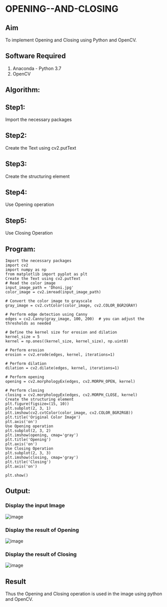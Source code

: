 # OPENING--AND-CLOSING
## Aim
To implement Opening and Closing using Python and OpenCV.

## Software Required
1. Anaconda - Python 3.7
2. OpenCV
## Algorithm:
## Step1:
Import the necessary packages

## Step2:
Create the Text using cv2.putText

## Step3:
Create the structuring element

## Step4:
Use Opening operation

## Step5:
Use Closing Operation
## Program:
```
Import the necessary packages
import cv2
import numpy as np
from matplotlib import pyplot as plt
Create the Text using cv2.putText
# Read the color image
input_image_path = 'Dhoni.jpg'
color_image = cv2.imread(input_image_path)

# Convert the color image to grayscale
gray_image = cv2.cvtColor(color_image, cv2.COLOR_BGR2GRAY)

# Perform edge detection using Canny
edges = cv2.Canny(gray_image, 100, 200)  # you can adjust the thresholds as needed

# Define the kernel size for erosion and dilation
kernel_size = 5
kernel = np.ones((kernel_size, kernel_size), np.uint8)

# Perform erosion
erosion = cv2.erode(edges, kernel, iterations=1)

# Perform dilation
dilation = cv2.dilate(edges, kernel, iterations=1)

# Perform opening
opening = cv2.morphologyEx(edges, cv2.MORPH_OPEN, kernel)

# Perform closing
closing = cv2.morphologyEx(edges, cv2.MORPH_CLOSE, kernel)
Create the structuring element
plt.figure(figsize=(15, 10))
plt.subplot(2, 3, 1)
plt.imshow(cv2.cvtColor(color_image, cv2.COLOR_BGR2RGB))
plt.title('Original Color Image')
plt.axis('on')
Use Opening operation
plt.subplot(2, 3, 2)
plt.imshow(opening, cmap='gray')
plt.title('Opening')
plt.axis('on')
Use Closing Operation
plt.subplot(2, 3, 3)
plt.imshow(closing, cmap='gray')
plt.title('Closing')
plt.axis('on')

plt.show()

```





## Output:

### Display the input Image
![image](https://github.com/MANOKARTHICK09/OPENING--AND-CLOSING/assets/121785458/1c1ecbce-840a-4a4d-9848-3efa2a3838f1)


### Display the result of Opening
![image](https://github.com/MANOKARTHICK09/OPENING--AND-CLOSING/assets/121785458/eb29687e-10d0-45a1-aed6-0dba3191ab94)


### Display the result of Closing
![image](https://github.com/MANOKARTHICK09/OPENING--AND-CLOSING/assets/121785458/39fa52f5-2f59-436c-af64-e954f1cb8424)


## Result
Thus the Opening and Closing operation is used in the image using python and OpenCV.
